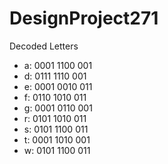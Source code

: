 # DesignProject271

Decoded Letters
* a: 0001 1100 001
* d: 0111 1110 001
* e: 0001 0010 011 
* f: 0110 1010 011
* g: 0001 0110 001
* r: 0101 1010 011
* s: 0101 1100 011
* t: 0001 1010 001
* w: 0101 1100 011
